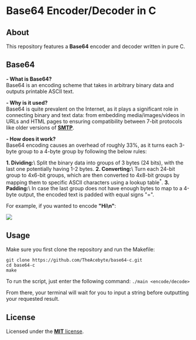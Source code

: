 # Base64 Encoder/Decoder in C
## About
This repository features a **Base64** encoder and decoder written in pure C.

## Base64
**- What is Base64?**\
Base64 is an encoding scheme that takes in arbitrary binary data and outputs printable ASCII text.

**- Why is it used?**\
Base64 is quite prevalent on the Internet, as it plays a significant role in connecting binary and text data: from embedding media/images/videos in URLs and HTML pages to ensuring compatibility between 7-bit protocols like older versions of [**SMTP**](https://en.wikipedia.org/wiki/Simple_Mail_Transfer_Protocol).

**- How does it work?**\
Base64 encoding causes an overhead of roughly 33%, as it turns each 3-byte group to a 4-byte group by following the below rules:

**1. Dividing:**\ Split the binary data into groups of 3 bytes (24 bits), with the last one potentially having 1-2 bytes.
**2. Converting:**\ Turn each 24-bit group to 4x6-bit groups, which are then converted to 4x8-bit groups by mapping them to specific ASCII characters using a lookup table<sup>*</sup>.
**3. Padding:**\ In case the last group does not have enough bytes to map to a 4-byte output, the encoded text is padded with equal signs "=".

For example, if you wanted to encode **"Hi\n"**:

<img src="https://www.redhat.com/rhdc/managed-files/sysadmin/2022-08/30_printable_base64.png">

## Usage
Make sure you first clone the repository and run the Makefile:
```
git clone https://github.com/TheAcebyte/base64-c.git
cd base64-c
make
```

To run the script, just enter the following command:
```./main <encode/decode>```

From there, your terminal will wait for you to input a string before outputting your requested result.

## License
Licensed under the [**MIT** license](LICENSE).